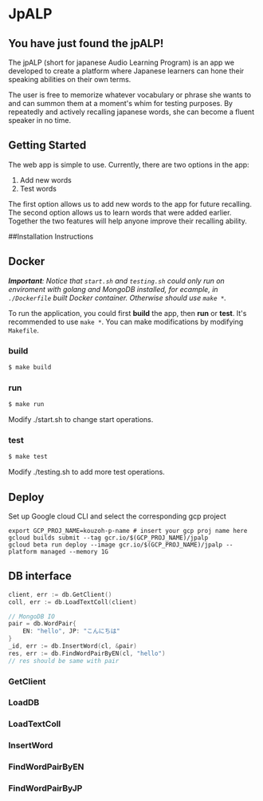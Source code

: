 # JpALP

## You have just found the jpALP!
The jpALP (short for japanese Audio Learning Program) is an app we developed to create a platform where Japanese learners can hone their speaking abilities on their own terms.

The user is free to memorize whatever vocabulary or phrase she wants to and can summon them at a moment's whim for testing purposes. By repeatedly and actively recalling japanese words, she can become a fluent speaker in no time.

## Getting Started
The web app is simple to use. Currently, there are two options in the app:
1. Add new words
2. Test words

The first option allows us to add new words to the app for future recalling. The second option allows us to learn words that were added earlier. Together the two features will help anyone improve their recalling ability.

##Installation Instructions


## Docker

***Important**: Notice that ```start.sh``` and ```testing.sh``` could only run on enviroment with golang and MongoDB installed, 
for ecample, in ```./Dockerfile``` built Docker container. Otherwise should use ```make *```.*

To run the application, you could first **build** the app, then **run** or **test**. It's recommended to use ```make *```. You can make modifications by modifying ```Makefile```.

### build

```sh
$ make build
```

### run

```sh
$ make run
```

Modify ./start.sh to change start operations.

### test

```sh
$ make test
```

Modify ./testing.sh to add more test operations.

## Deploy

Set up Google cloud CLI and select the corresponding gcp project

```shell script
export GCP_PROJ_NAME=kouzoh-p-name # insert your gcp proj name here
gcloud builds submit --tag gcr.io/$(GCP_PROJ_NAME)/jpalp
gcloud beta run deploy --image gcr.io/$(GCP_PROJ_NAME)/jpalp --platform managed --memory 1G
```

## DB interface

```go
client, err := db.GetClient()
coll, err := db.LoadTextColl(client)

// MongoDB IO
pair = db.WordPair{
    EN: "hello", JP: "こんにちは"
}
_id, err := db.InsertWord(cl, &pair)
res, err := db.FindWordPairByEN(cl, "hello")
// res should be same with pair
```

### GetClient

### LoadDB

### LoadTextColl

### InsertWord

### FindWordPairByEN

### FindWordPairByJP

